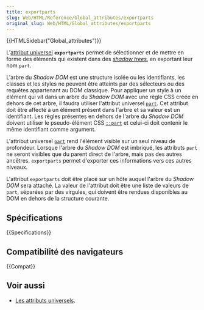 ```yaml
---
title: exportparts
slug: Web/HTML/Reference/Global_attributes/exportparts
original_slug: Web/HTML/Global_attributes/exportparts
---
```


{{HTMLSidebar("Global_attributes")}}

L'[attribut universel](/fr/docs/Web/HTML/Global_attributes) **`exportparts`** permet de sélectionner et de mettre en forme des éléments qui existent dans des [<i lang="en">shadow trees</i>](/fr/docs/Glossary/Shadow_tree), en exportant leur nom `part`.

L'arbre du <i lang="en">Shadow DOM</i> est une structure isolée ou les identifiants, les classes et les styles ne peuvent être atteints par des sélecteurs ou des requêtes appartenant au DOM classique. Pour appliquer un style à un élément qui vit dans un arbre du <i lang="en">Shadow DOM</i> avec une règle CSS créée en dehors de cet arbre, il faudra utiliser l'attribut universel [`part`](/fr/docs/Web/HTML/Global_attributes/part). Cet attribut doit être affecté à un élément présent dans l'arbre et sa valeur est un identifiant. Les règles présentes en dehors de l'arbre du <i lang="en">Shadow DOM</i> doivent utiliser le pseudo-élément CSS [`::part`](/fr/docs/Web/CSS/::part) et celui-ci doit contenir le même identifiant comme argument.

L'attribut universel [`part`](/fr/docs/Web/HTML/Global_attributes/part) rend l'élément visible sur un seul niveau de profondeur. Lorsque l'arbre du <i lang="en">Shadow DOM</i> est imbriqué, les attributs `part` ne seront visibles que du parent direct de l'arbre, mais pas des autres ancêtres. `exportparts` permet d'exporter ces informations vers ces autres niveaux.

L'attribut `exportparts` doit être placé sur un hôte auquel l'arbre du <i lang="en">Shadow DOM</i> sera attaché. La valeur de l'attribut doit être une liste de valeurs de `part`, séparées par des virgules, qui doivent être rendues disponibles au DOM en dehors de la structure courante.

## Spécifications

{{Specifications}}

## Compatibilité des navigateurs

{{Compat}}

## Voir aussi

- [Les attributs universels](/fr/docs/Web/HTML/Global_attributes).
